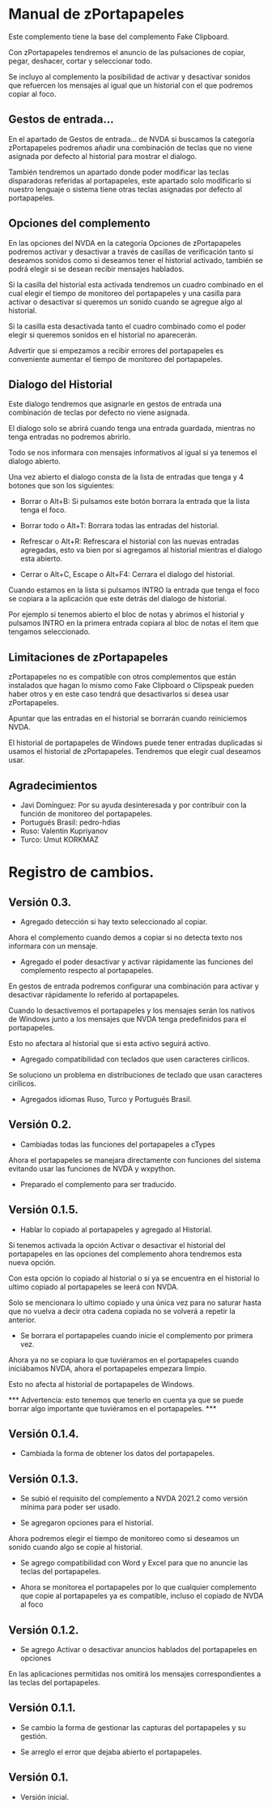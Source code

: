 # Manual de zPortapapeles

Este complemento tiene la base del complemento Fake Clipboard.

Con zPortapapeles tendremos el anuncio de las pulsaciones de copiar, pegar, deshacer, cortar y seleccionar todo.

Se incluyo al complemento la posibilidad de activar y desactivar sonidos que refuercen los mensajes al igual que un historial con el que podremos copiar al foco.

## Gestos de entrada...

En el apartado de Gestos de entrada... de NVDA si buscamos la categoría zPortapapeles podremos añadir una combinación de teclas que no viene asignada por defecto al historial para mostrar el dialogo.

También tendremos un apartado donde poder modificar las teclas disparadoras referidas al portapapeles, este apartado solo modificarlo si nuestro lenguaje o sistema tiene otras teclas asignadas por defecto al portapapeles.

## Opciones del complemento

En las opciones del NVDA en la categoría Opciones de zPortapapeles podremos activar y desactivar a través de casillas de verificación tanto si deseamos sonidos como si deseamos tener el historial activado, también se podrá elegir si se desean recibir mensajes hablados.

Si la casilla del historial esta activada tendremos un cuadro combinado en el cual elegir el tiempo de monitoreo del portapapeles y una casilla para activar o desactivar si queremos un sonido cuando se agregue algo al historial.

Si la casilla esta desactivada tanto el cuadro combinado como el poder elegir si queremos sonidos en el historial no aparecerán.

Advertir que si empezamos a recibir errores del portapapeles es conveniente aumentar el tiempo de monitoreo del portapapeles.

## Dialogo del Historial

Este dialogo tendremos que asignarle en gestos de entrada una combinación de teclas por defecto no viene asignada.

El dialogo solo se abrirá cuando tenga una entrada guardada, mientras no tenga entradas no podremos abrirlo.

Todo se nos informara con mensajes informativos al igual si ya tenemos el dialogo abierto.

Una vez abierto el dialogo consta de la lista de entradas que tenga y 4 botones que son los siguientes:

* Borrar o Alt+B: Si pulsamos este botón borrara la entrada que la lista tenga el foco.

* Borrar todo o Alt+T: Borrara todas las entradas del historial.

* Refrescar o Alt+R: Refrescara el historial con las nuevas entradas agregadas, esto va bien por si agregamos al historial mientras el dialogo esta abierto.

* Cerrar o Alt+C, Escape o Alt+F4: Cerrara el dialogo del historial.

Cuando estamos en la lista si pulsamos INTRO la entrada que tenga el foco se copiara a la aplicación que este detrás del dialogo de historial.

Por ejemplo si tenemos abierto el bloc de notas y abrimos el historial y pulsamos INTRO en la primera entrada copiara al bloc de notas el item que tengamos seleccionado.

## Limitaciones de zPortapapeles

zPortapapeles no es compatible con otros complementos que están instalados que hagan lo mismo como Fake Clipboard o Clipspeak pueden haber otros y en este caso tendrá que desactivarlos si desea usar zPortapapeles.

Apuntar que las entradas en el historial se borrarán cuando reiniciemos NVDA.

El historial de portapapeles de Windows puede tener entradas duplicadas si usamos el historial de zPortapapeles. Tendremos que elegir cual deseamos usar.

## Agradecimientos

* Javi Domínguez: Por su ayuda desinteresada y por contribuir con la función de monitoreo del portapapeles.
* Portugués Brasil: pedro-hdias
* Ruso: Valentin Kupriyanov
* Turco: Umut KORKMAZ

# Registro de cambios.
## Versión 0.3.

* Agregado detección si hay texto seleccionado al copiar.

Ahora el complemento cuando demos a copiar si no detecta texto nos informara con un mensaje.

* Agregado el poder desactivar y activar rápidamente las funciones del complemento respecto al portapapeles.

En gestos de entrada podremos configurar una combinación para activar y desactivar rápidamente lo referido al portapapeles.

Cuando lo desactivemos el portapapeles y los mensajes serán los nativos de Windows junto a los mensajes que NVDA tenga predefinidos para el portapapeles.

Esto no afectara al historial que si esta activo seguirá activo.

* Agregado compatibilidad con teclados que usen caracteres cirílicos.

Se soluciono un problema en distribuciones de teclado que usan caracteres cirílicos.

* Agregados idiomas Ruso, Turco y Portugués Brasil.

## Versión 0.2.

* Cambiadas todas las funciones del portapapeles a cTypes

Ahora el portapapeles se manejara directamente con funciones del sistema evitando usar las funciones de NVDA y wxpython.

* Preparado el complemento para ser traducido.

## Versión 0.1.5.

* Hablar lo copiado al portapapeles y agregado al Historial.

Si tenemos activada la opción Activar o desactivar el historial del portapapeles en las opciones del complemento ahora tendremos esta nueva opción.

Con esta opción lo copiado al historial o si ya se encuentra en el historial lo ultimo copiado al portapapeles se leerá con NVDA.

Solo se mencionara lo ultimo copiado y una única vez para no saturar hasta que no vuelva a decir otra cadena copiada no se volverá a repetir la anterior.

* Se borrara el portapapeles cuando inicie el complemento por primera vez.

Ahora ya no se copiara lo que tuviéramos en el portapapeles cuando iniciábamos NVDA, ahora el portapapeles empezara limpio.

Esto no afecta al historial de portapapeles de Windows.

*** Advertencia: esto tenemos que tenerlo en cuenta ya que se puede borrar algo importante que tuviéramos en el portapapeles. ***

## Versión 0.1.4.

* Cambiada la forma de obtener los datos del portapapeles.

## Versión 0.1.3.

* Se subió el requisito del complemento a NVDA 2021.2 como versión mínima para poder ser usado.

* Se agregaron opciones para el historial.

Ahora podremos elegir el tiempo de monitoreo como si deseamos un sonido cuando algo se copie al historial.

* Se agrego compatibilidad con Word y Excel para que no anuncie las teclas del portapapeles.

* Ahora se monitorea el portapapeles por lo que cualquier complemento que copie al portapapeles ya es compatible, incluso el copiado de NVDA al foco

## Versión 0.1.2.

* Se agrego Activar o desactivar anuncios hablados del portapapeles en opciones

En las aplicaciones permitidas nos omitirá los mensajes correspondientes a las teclas del portapapeles.

## Versión 0.1.1.

* Se cambio la forma de gestionar las capturas del portapapeles y su gestión.

* Se arreglo el error que dejaba abierto el portapapeles.

## Versión 0.1.

* Versión inicial.